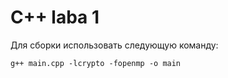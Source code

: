 # C++ laba 1
Для сборки использовать следующую команду:

```
g++ main.cpp -lcrypto -fopenmp -o main
```
